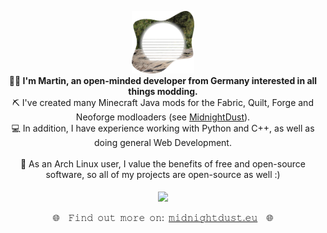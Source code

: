 <p align="center">
  <img src="motschensummer-cutout.png" width=100><br>
  <b>👋🏼 I'm Martin, an open-minded developer from Germany interested in all things modding.</b><br>
  ⛏️ I've created many Minecraft Java mods for the Fabric, Quilt, Forge and Neoforge modloaders (see <a href="https://github.com/TeamMidnightDust">MidnightDust</a>).<br/>
  💻 In addition, I have experience working with Python and C++, as well as doing general Web Development.<br><br>
  🐧 As an Arch Linux user, I value the benefits of free and open-source software, so all of my projects are open-source as well :)
  <br><br>
  <img height=175 align="center" src="https://github-readme-stats.vercel.app/api?username=Motschen&include_all_commits=true&show_icons=true&hide=stars&hide_border=true&theme=ambient_gradient&bg_color=25,4158a0,00aaaa,77aa00"/>  
  <br><br>
  🌐 𝙵𝚒𝚗𝚍 𝚘𝚞𝚝 𝚖𝚘𝚛𝚎 𝚘𝚗: <a font href="https://midnightdust.eu/">𝚖𝚒𝚍𝚗𝚒𝚐𝚑𝚝𝚍𝚞𝚜𝚝.𝚎𝚞</a> 🌐
</p>
